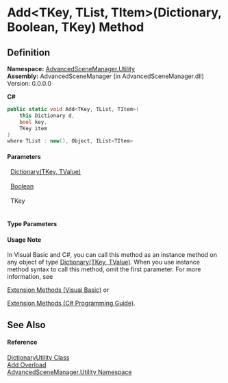 # Add&lt;TKey, TList, TItem&gt;(Dictionary, Boolean, TKey) Method




## Definition
**Namespace:** <a href="N_AdvancedSceneManager_Utility">AdvancedSceneManager.Utility</a>  
**Assembly:** AdvancedSceneManager (in AdvancedSceneManager.dll) Version: 0.0.0.0

**C#**
``` C#
public static void Add<TKey, TList, TItem>(
	this Dictionary d,
	bool key,
	TKey item
)
where TList : new(), Object, IList<TItem>

```



#### Parameters
<dl><dt>  <a href="https://learn.microsoft.com/dotnet/api/system.collections.generic.dictionary-2" target="_blank" rel="noopener noreferrer">Dictionary(TKey, TValue)</a></dt><dd> </dd><dt>  <a href="https://learn.microsoft.com/dotnet/api/system.boolean" target="_blank" rel="noopener noreferrer">Boolean</a></dt><dd> </dd><dt>  TKey</dt><dd> </dd></dl>

#### Type Parameters
<dl><dt /><dd /><dt /><dd /><dt /><dd /></dl>

#### Usage Note
In Visual Basic and C#, you can call this method as an instance method on any object of type <a href="https://learn.microsoft.com/dotnet/api/system.collections.generic.dictionary-2" target="_blank" rel="noopener noreferrer">Dictionary(TKey, TValue)</a>. When you use instance method syntax to call this method, omit the first parameter. For more information, see <a href="https://docs.microsoft.com/dotnet/visual-basic/programming-guide/language-features/procedures/extension-methods" target="_blank" rel="noopener noreferrer">

Extension Methods (Visual Basic)</a> or <a href="https://docs.microsoft.com/dotnet/csharp/programming-guide/classes-and-structs/extension-methods" target="_blank" rel="noopener noreferrer">

Extension Methods (C# Programming Guide)</a>.

## See Also


#### Reference
<a href="T_AdvancedSceneManager_Utility_DictionaryUtility">DictionaryUtility Class</a>  
<a href="Overload_AdvancedSceneManager_Utility_DictionaryUtility_Add">Add Overload</a>  
<a href="N_AdvancedSceneManager_Utility">AdvancedSceneManager.Utility Namespace</a>  
